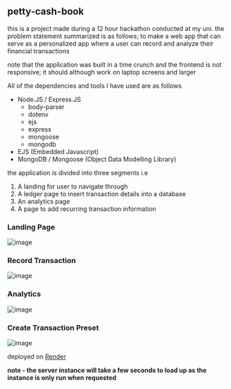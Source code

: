 ## petty-cash-book

this is a project made during a 12 hour hackathon conducted at my uni. the problem statement summarized is as follows; to make a web app that can serve as a personalized app where a user can record and analyze their financial transactions

note that the application was built in a time crunch and the frontend is not responsive; it should although work on laptop screens and larger

All of the dependencies and tools I have used are as follows

- Node.JS / Express.JS
    - body-parser
    - dotenv
    - ejs
    - express
    - mongoose
    - mongodb
- EJS (Embedded Javascript)
- MongoDB / Mongoose (Object Data Modelling Library)

the application is divided into three segments i.e
1. A landing for user to navigate through
2. A ledger page to insert transaction details into a database
3. An analytics page
4. A page to add recurring transaction information 


### Landing Page
![image](https://github.com/gnaaruag/petty-cash-book/assets/68043860/22c537db-4442-4d7c-a44c-04a0049ade93)

### Record Transaction
![image](https://github.com/gnaaruag/petty-cash-book/assets/68043860/3e13763c-84d3-4bb1-a967-b43e811fb749)

### Analytics
![image](https://github.com/gnaaruag/petty-cash-book/assets/68043860/a1227957-4c94-49a7-b73f-c3b8ecdf5ffe)

### Create Transaction Preset
![image](https://github.com/gnaaruag/petty-cash-book/assets/68043860/84c88369-4ae3-47cb-bce4-49fb1496c02c)


deployed on [Render](https://petty-cash-app.onrender.com)


**note - the server instance will take a few seconds to load up as the instance is only run when requested** 
